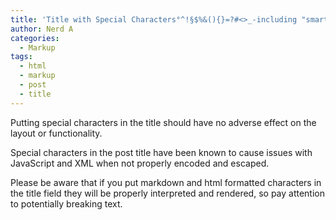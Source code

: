 ```yaml
---
title: 'Title with Special Characters°^!§$%&(){}=?#<>_-including "smart" quotes'
author: Nerd A
categories:
  - Markup
tags:
  - html
  - markup
  - post
  - title
---
```


Putting special characters in the title should have no adverse effect on the layout or functionality.

Special characters in the post title have been known to cause issues with JavaScript and XML when not properly encoded and escaped.

Please be aware that if you put markdown and html formatted characters in the 
title field they will be properly interpreted and rendered, so pay attention to
potentially breaking text.
